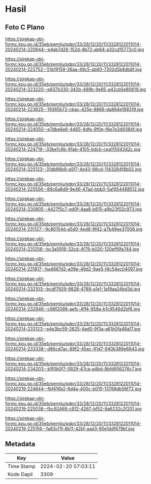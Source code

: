 # Hasil

## Foto C Plano

https://sirekap-obj-formc.kpu.go.id/35eb/pemilu/pdpr/33/28/12/20/11/3328122011014-20240214-220644--e4ab7d28-152d-4b72-ab64-a32cd15772c0.jpg

https://sirekap-obj-formc.kpu.go.id/35eb/pemilu/pdpr/33/28/12/20/11/3328122011014-20240214-222752--51b19159-36aa-49c5-ab60-7302d5b8db8f.jpg

https://sirekap-obj-formc.kpu.go.id/35eb/pemilu/pdpr/33/28/12/20/11/3328122011014-20240214-223220--e837b330-342b-489b-9e85-a42cb5e80619.jpg

https://sirekap-obj-formc.kpu.go.id/35eb/pemilu/pdpr/33/28/12/20/11/3328122011014-20240214-223625--19365b72-cbac-425e-8866-da864e168319.jpg

https://sirekap-obj-formc.kpu.go.id/35eb/pemilu/pdpr/33/28/12/20/11/3328122011014-20240214-224050--e7dbe6e6-4465-4dfe-9f0e-f6e7e349384f.jpg

https://sirekap-obj-formc.kpu.go.id/35eb/pemilu/pdpr/33/28/12/20/11/3328122011014-20240214-224719--33be1c8b-91ab-4105-bdcb-cea11504342c.jpg

https://sirekap-obj-formc.kpu.go.id/35eb/pemilu/pdpr/33/28/12/20/11/3328122011014-20240214-225123--31db86b9-a5f7-4e43-98cd-1143284f8b02.jpg

https://sirekap-obj-formc.kpu.go.id/35eb/pemilu/pdpr/33/28/12/20/11/3328122011014-20240214-225556--89c6a8d9-9e46-47ad-bbb0-5af954488512.jpg

https://sirekap-obj-formc.kpu.go.id/35eb/pemilu/pdpr/33/28/12/20/11/3328122011014-20240214-230805--4427f5c7-ed0f-4aa8-b615-a9b23f02c973.jpg

https://sirekap-obj-formc.kpu.go.id/35eb/pemilu/pdpr/33/28/12/20/11/3328122011014-20240214-231127--9c80154d-a5d0-4ed8-9f42-a7b49ee37006.jpg

https://sirekap-obj-formc.kpu.go.id/35eb/pemilu/pdpr/33/28/12/20/11/3328122011014-20240214-231256--bc3a5918-32cd-4f79-b020-120eff6fa744.jpg

https://sirekap-obj-formc.kpu.go.id/35eb/pemilu/pdpr/33/28/12/20/11/3328122011014-20240214-231817--ba4667d2-a09e-49d2-9ae5-f4c54ec04097.jpg

https://sirekap-obj-formc.kpu.go.id/35eb/pemilu/pdpr/33/28/12/20/11/3328122011014-20240214-232103--bcdf7929-9828-4789-a1e1-1af9aa24bd3d.jpg

https://sirekap-obj-formc.kpu.go.id/35eb/pemilu/pdpr/33/28/12/20/11/3328122011014-20240214-232946--c98f2098-aefc-4ff4-858a-b1c9546d2bf6.jpg

https://sirekap-obj-formc.kpu.go.id/35eb/pemilu/pdpr/33/28/12/20/11/3328122011014-20240214-233123--e4e3bc59-2625-4ad0-9f3a-a61b0fa48a17.jpg

https://sirekap-obj-formc.kpu.go.id/35eb/pemilu/pdpr/33/28/12/20/11/3328122011014-20240214-233338--d86cd7ac-89f2-45ec-91d7-940b389e6643.jpg

https://sirekap-obj-formc.kpu.go.id/35eb/pemilu/pdpr/33/28/12/20/11/3328122011014-20240214-234203--b1f0b0f7-0929-47ca-a4bd-8bfd956276c7.jpg

https://sirekap-obj-formc.kpu.go.id/35eb/pemilu/pdpr/33/28/12/20/11/3328122011014-20240219-224844--fbf416b2-6d4a-400c-b010-13768db56f72.jpg

https://sirekap-obj-formc.kpu.go.id/35eb/pemilu/pdpr/33/28/12/20/11/3328122011014-20240219-225038--fbc92469-c912-4267-bf52-9a6232c2f201.jpg

https://sirekap-obj-formc.kpu.go.id/35eb/pemilu/pdpr/33/28/12/20/11/3328122011014-20240219-225156--fa83cf1f-8b11-42bf-aad3-90e1ddf679bf.jpg


## Metadata

| Key        | Value               |
| ---------- | ------------------- |
| Time Stamp | 2024-02-20 07:03:11 |
| Kode Dapil | 3309                |



